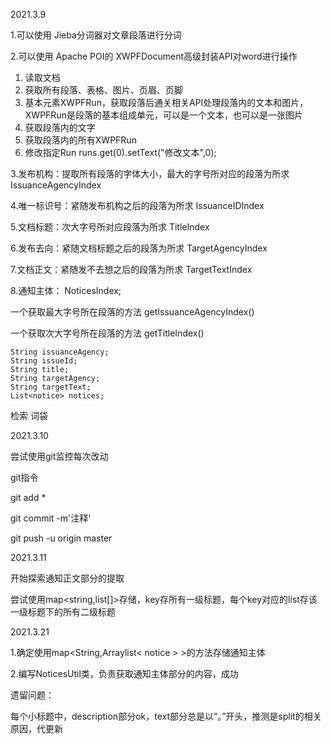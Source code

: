 2021.3.9

1.可以使用 Jieba分词器对文章段落进行分词

2.可以使用 Apache POI的 XWPFDocument高级封装API对word进行操作

1. 读取文档
2. 获取所有段落、表格、图片、页眉、页脚
3. 基本元素XWPFRun，获取段落后通关相关API处理段落内的文本和图片，XWPFRun是段落的基本组成单元，可以是一个文本，也可以是一张图片
4. 获取段落内的文字
5. 获取段落内的所有XWPFRun
6. 修改指定Run    runs.get(0).setText("修改文本",0);

3.发布机构：提取所有段落的字体大小，最大的字号所对应的段落为所求 IssuanceAgencyIndex

4.唯一标识号：紧随发布机构之后的段落为所求  IssuanceIDIndex

5.文档标题：次大字号所对应段落为所求  TitleIndex

6.发布去向：紧随文档标题之后的段落为所求 TargetAgencyIndex

7.文档正文：紧随发不去想之后的段落为所求  TargetTextIndex

8.通知主体： NoticesIndex;



一个获取最大字号所在段落的方法 getIssuanceAgencyIndex()

一个获取次大字号所在段落的方法 getTitleIndex()



```
String issuanceAgency;
String issueId;
String title;
String targetAgency;
String targetText;
List<notice> notices;
```



检索 词袋 

2021.3.10

尝试使用git监控每次改动

git指令

git add * 

git commit -m'注释'

git push -u origin master



2021.3.11

开始探索通知正文部分的提取

尝试使用map<string,list[]>存储，key存所有一级标题，每个key对应的list存该一级标题下的所有二级标题





2021.3.21

1.确定使用map<String,Arraylist< notice > >的方法存储通知主体

2.编写NoticesUtil类，负责获取通知主体部分的内容，成功

遗留问题：

每个小标题中，description部分ok，text部分总是以“。”开头，推测是split的相关原因，代更新